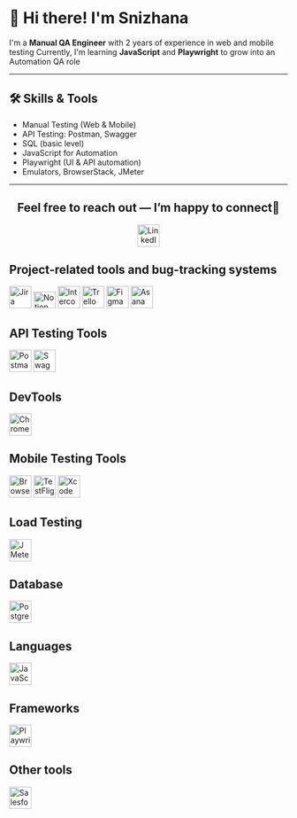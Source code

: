 
# 👋 Hi there! I'm Snizhana

I'm a **Manual QA Engineer** with 2 years of experience in web and mobile testing
Currently, I'm learning **JavaScript** and **Playwright** to grow into an Automation QA role

---

## 🛠️ Skills & Tools

- Manual Testing (Web & Mobile)
- API Testing: Postman, Swagger
- SQL (basic level)
- JavaScript for Automation
- Playwright (UI & API automation)
- Emulators, BrowserStack, JMeter

---

<h2 align="center">Feel free to reach out — I’m happy to connect📲</h2>
  
<p align="center">
  <a href="https://www.linkedin.com/in/snizhana-statkevych-4ab247277/" target="_blank">
    <img src="https://cdn.jsdelivr.net/gh/devicons/devicon/icons/linkedin/linkedin-original.svg" width="40" height="40" alt="LinkedIn"/>
  </a>
</p>


## **Project-related tools and bug-tracking systems**
<p align="left">
  <img src="https://cdn.jsdelivr.net/gh/devicons/devicon/icons/jira/jira-original.svg" width="40" height="40" alt="Jira" />
  <img src="https://cdn.jsdelivr.net/gh/devicons/devicon/icons/notion/notion-original.svg" width="40" height="30" alt="Notion" />
  <img src="https://static.intercomassets.com/developer-home/change-request-image-uploads/6595/original/logo-padding-1622840635.png?1622840635" width="40" alt="Intercom Logo" />
  <img src="https://cdn.jsdelivr.net/gh/devicons/devicon/icons/trello/trello-original.svg" width="40" height="40" alt="Trello" />
  <img src="https://cdn.jsdelivr.net/gh/devicons/devicon/icons/figma/figma-original.svg" width="40" height="40" alt="Figma" />
  <img src="https://upload.wikimedia.org/wikipedia/commons/3/3b/Asana_logo.svg" width="40" height="40" alt="Asana" />
</p>

## **API Testing Tools**
<p align="left">
<img src="https://cdn.jsdelivr.net/gh/devicons/devicon/icons/postman/postman-original.svg" width="40" height="40" alt="Postman" />
<img src="https://cdn.jsdelivr.net/gh/devicons/devicon/icons/swagger/swagger-original.svg" width="40" height="40" alt="Swagger" />
</p>

## **DevTools**
<img src="https://www.svgrepo.com/show/378786/chrome-devtools.svg" width="40" height="40" alt="Chrome DevTools" />

## **Mobile Testing Tools**
<p align="left">
<img src="https://cdn.jsdelivr.net/gh/devicons/devicon/icons/browserstack/browserstack-original.svg" width="40" height="40" alt="BrowserStack" />
<img src="https://developer.apple.com/assets/elements/icons/testflight/testflight-64x64_2x.png" width="40" height="40" alt="TestFlight" />
<img src="https://cdn.jsdelivr.net/gh/devicons/devicon/icons/xcode/xcode-original.svg" width="40" height="40" alt="Xcode" />
</p>

## **Load Testing**
<img src="https://cdn.jsdelivr.net/gh/devicons/devicon@latest/icons/apache/apache-original-wordmark.svg" width="40" height="40" alt="JMeter" />

## **Database**
<img src="https://cdn.jsdelivr.net/gh/devicons/devicon@latest/icons/postgresql/postgresql-plain-wordmark.svg" width="40" height="40" alt="PostgreSQL" />


## **Languages**

<img src="https://cdn.jsdelivr.net/gh/devicons/devicon/icons/javascript/javascript-original.svg" width="40" height="40" alt="JavaScript" />

## **Frameworks**
<img src="https://cdn.jsdelivr.net/gh/devicons/devicon@latest/icons/playwright/playwright-original.svg" width="40" height="40" alt="Playwright" />

## **Other tools**
<img src="https://cdn.jsdelivr.net/gh/devicons/devicon@latest/icons/salesforce/salesforce-original.svg" width="40" height="40" alt="Salesforce" />
